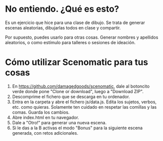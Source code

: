 # No entiendo. ¿Qué es esto?

Es un ejercicio que hice para una clase de dibujo. Se trata de generar escenas aleatorias, dibujarlas todos en clase y compartir.

Por supuesto, puedes usarlo para otras cosas. Generar nombres y apellidos aleatorios, o como estímulo para talleres o sesiones de ideación.

# Cómo utilizar Scenomatic para tus cosas

1. En https://github.com/damagedgoods/scenomatic, dale al botoncito verde donde pone "Clone or download", luego a "Download ZIP".
2. Descomprime el fichero que se descarga en tu ordenador.
3. Entra en la carpeta y abre el fichero js/data.js. Edita los sujetos, verbos, etc. como quieras. Solamente ten cuidado en respetar las comillas y las comas. Guarda los cambios.
4. Abre index.html en tu navegador.
5. Dale a "Otro!" para generar una nueva escena.
6. Si le das a la B activas el modo "Bonus" para la siguiente escena generada, con retos adicionales.


